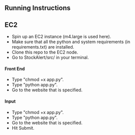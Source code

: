 ## Running Instructions
## EC2
* Spin up an EC2 instance (m4.large is used here). 
* Make sure that all the python and system requirements (in requirements.txt) are installed.
* Clone this repo to the EC2 node. 
* Go to StockAlert/src/ in your terminal.

#### Front End
* Type "chmod +x app.py".
* Type "python app.py".
* Go to the website that is specified. 

#### Input
* Type "chmod +x app.py".
* Type "python app.py".
* Go to the website that is specified. 
* Hit Submit.
